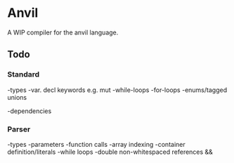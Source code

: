# Anvil
A WIP compiler for the anvil language.

## Todo
### Standard
-types
-var. decl keywords e.g. mut
-while-loops
-for-loops
-enums/tagged unions

-dependencies

### Parser
-types
-parameters
-function calls
-array indexing
-container definition/literals
-while loops
-double non-whitespaced references &&

